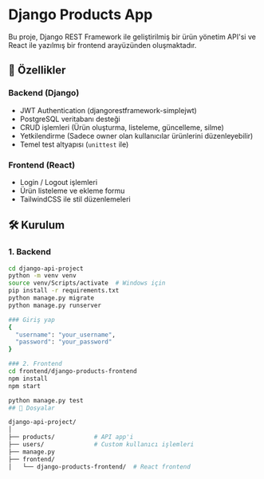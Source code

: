 # Django Products App

Bu proje, Django REST Framework ile geliştirilmiş bir ürün yönetim API'si ve React ile yazılmış bir frontend arayüzünden oluşmaktadır.

## 🚀 Özellikler

### Backend (Django)
- JWT Authentication (djangorestframework-simplejwt)
- PostgreSQL veritabanı desteği
- CRUD işlemleri (Ürün oluşturma, listeleme, güncelleme, silme)
- Yetkilendirme (Sadece owner olan kullanıcılar ürünlerini düzenleyebilir)
- Temel test altyapısı (`unittest` ile)

### Frontend (React)
- Login / Logout işlemleri
- Ürün listeleme ve ekleme formu
- TailwindCSS ile stil düzenlemeleri

## 🛠 Kurulum

### 1. Backend

```bash
cd django-api-project
python -m venv venv
source venv/Scripts/activate  # Windows için
pip install -r requirements.txt
python manage.py migrate
python manage.py runserver

### Giriş yap
{
  "username": "your_username",
  "password": "your_password"
}

### 2. Frontend
cd frontend/django-products-frontend
npm install
npm start

python manage.py test
## 📁 Dosyalar

django-api-project/
│
├── products/           # API app'i
├── users/              # Custom kullanıcı işlemleri
├── manage.py
├── frontend/
│   └── django-products-frontend/  # React frontend


